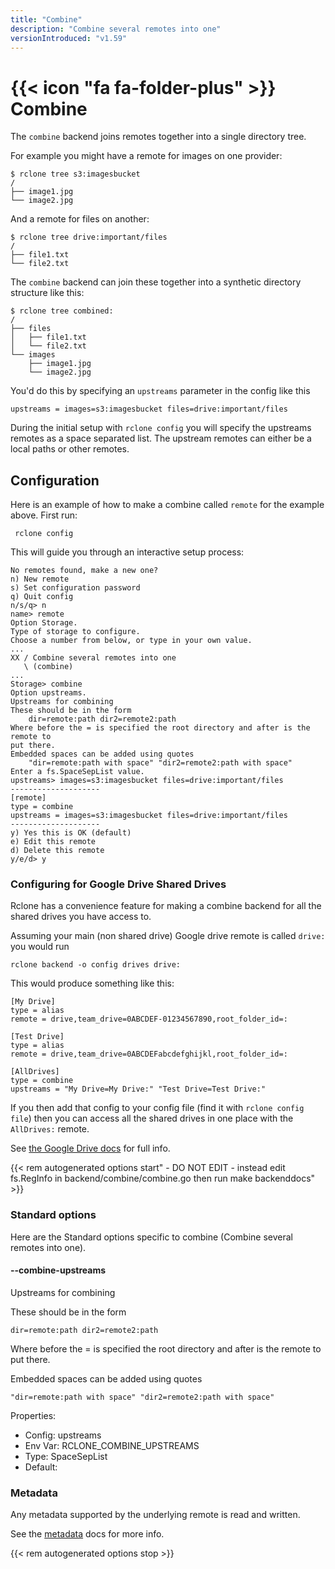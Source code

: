 ```yaml
---
title: "Combine"
description: "Combine several remotes into one"
versionIntroduced: "v1.59"
---
```


# {{< icon "fa fa-folder-plus" >}} Combine

The `combine` backend joins remotes together into a single directory
tree.

For example you might have a remote for images on one provider:

```
$ rclone tree s3:imagesbucket
/
├── image1.jpg
└── image2.jpg
```

And a remote for files on another:

```
$ rclone tree drive:important/files
/
├── file1.txt
└── file2.txt
```

The `combine` backend can join these together into a synthetic
directory structure like this:

```
$ rclone tree combined:
/
├── files
│   ├── file1.txt
│   └── file2.txt
└── images
    ├── image1.jpg
    └── image2.jpg
```

You'd do this by specifying an `upstreams` parameter in the config
like this

    upstreams = images=s3:imagesbucket files=drive:important/files

During the initial setup with `rclone config` you will specify the
upstreams remotes as a space separated list. The upstream remotes can
either be a local paths or other remotes.

## Configuration

Here is an example of how to make a combine called `remote` for the
example above. First run:

     rclone config

This will guide you through an interactive setup process:

```
No remotes found, make a new one?
n) New remote
s) Set configuration password
q) Quit config
n/s/q> n
name> remote
Option Storage.
Type of storage to configure.
Choose a number from below, or type in your own value.
...
XX / Combine several remotes into one
   \ (combine)
...
Storage> combine
Option upstreams.
Upstreams for combining
These should be in the form
    dir=remote:path dir2=remote2:path
Where before the = is specified the root directory and after is the remote to
put there.
Embedded spaces can be added using quotes
    "dir=remote:path with space" "dir2=remote2:path with space"
Enter a fs.SpaceSepList value.
upstreams> images=s3:imagesbucket files=drive:important/files
--------------------
[remote]
type = combine
upstreams = images=s3:imagesbucket files=drive:important/files
--------------------
y) Yes this is OK (default)
e) Edit this remote
d) Delete this remote
y/e/d> y
```

### Configuring for Google Drive Shared Drives

Rclone has a convenience feature for making a combine backend for all
the shared drives you have access to.

Assuming your main (non shared drive) Google drive remote is called
`drive:` you would run

    rclone backend -o config drives drive:

This would produce something like this:

    [My Drive]
    type = alias
    remote = drive,team_drive=0ABCDEF-01234567890,root_folder_id=:

    [Test Drive]
    type = alias
    remote = drive,team_drive=0ABCDEFabcdefghijkl,root_folder_id=:

    [AllDrives]
    type = combine
    upstreams = "My Drive=My Drive:" "Test Drive=Test Drive:"

If you then add that config to your config file (find it with `rclone
config file`) then you can access all the shared drives in one place
with the `AllDrives:` remote.

See [the Google Drive docs](/drive/#drives) for full info.

{{< rem autogenerated options start" - DO NOT EDIT - instead edit fs.RegInfo in backend/combine/combine.go then run make backenddocs" >}}
### Standard options

Here are the Standard options specific to combine (Combine several remotes into one).

#### --combine-upstreams

Upstreams for combining

These should be in the form

    dir=remote:path dir2=remote2:path

Where before the = is specified the root directory and after is the remote to
put there.

Embedded spaces can be added using quotes

    "dir=remote:path with space" "dir2=remote2:path with space"



Properties:

- Config:      upstreams
- Env Var:     RCLONE_COMBINE_UPSTREAMS
- Type:        SpaceSepList
- Default:     

### Metadata

Any metadata supported by the underlying remote is read and written.

See the [metadata](/docs/#metadata) docs for more info.

{{< rem autogenerated options stop >}}
